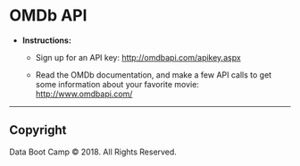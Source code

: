 # OMDb API

* **Instructions:**

  * Sign up for an API key: http://omdbapi.com/apikey.aspx

  * Read the OMDb documentation, and make a few API calls to
    get some information about your favorite movie: <http://www.omdbapi.com/>

- - -

## Copyright

Data Boot Camp © 2018. All Rights Reserved.
